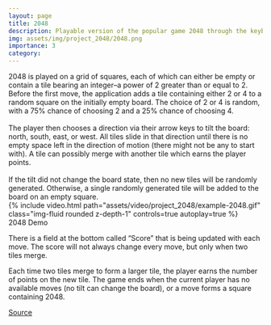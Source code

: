 ```yaml
---
layout: page
title: 2048
description: Playable version of the popular game 2048 through the keyboard and the addition of a score keeper at the bottom of the screen that keeps track of the max score and the current score.
img: assets/img/project_2048/2048.png
importance: 3
category:
---
```


<div class="row">
    <div class="col-sm mt-2 mt-md-0">
        2048 is played on a grid of squares, each of which can either be empty or contain a tile bearing an integer–a power of 2 greater than or equal to 2. Before the first move, the application adds a tile containing either 2 or 4 to a random square on the initially empty board. The choice of 2 or 4 is random, with a 75% chance of choosing 2 and a 25% chance of choosing 4.
        <br>
        <br>
        The player then chooses a direction via their arrow keys to tilt the board: north, south, east, or west. All tiles slide in that direction until there is no empty space left in the direction of motion (there might not be any to start with). A tile can possibly merge with another tile which earns the player points.
        <br>
        <br>
        If the tilt did not change the board state, then no new tiles will be randomly generated. Otherwise, a single randomly generated tile will be added to the board on an empty square.
    </div>
    <div class="col-sm mt-2 mt-md-0">
        {% include video.html path="assets/video/project_2048/example-2048.gif" class="img-fluid rounded z-depth-1" controls=true autoplay=true %}
        <div class="caption"> 
            2048 Demo
        </div>
    </div>
</div>

There is a field at the bottom called “Score” that is being updated with each move. The score will not always change every move, but only when two tiles merge. 

Each time two tiles merge to form a larger tile, the player earns the number of points on the new tile. The game ends when the current player has no available moves (no tilt can change the board), or a move forms a square containing 2048. 

<a href="https://cs61bl.org/su21/projects/game2048/#the-game">Source</a>
